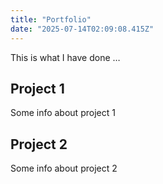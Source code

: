 ```yaml
---
title: "Portfolio"
date: "2025-07-14T02:09:08.415Z"
---
```



This is what I have done …


## Project 1

Some info about project 1


## Project 2

Some info about project 2

